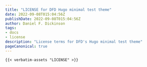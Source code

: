 ```yaml
---
title: "LICENSE for DFD Hugo minimal test theme"
date: 2022-09-08T015:04:56Z
publishDate: 2022-09-08T015:04:56Z
author: Daniel F. Dickinson
tags:
- docs
- license
description: "License terms for DFD's Hugo minimal test theme"
pageCanonical: true
---
```


``` text
{{< verbatim-assets "LICENSE" >}}
```
